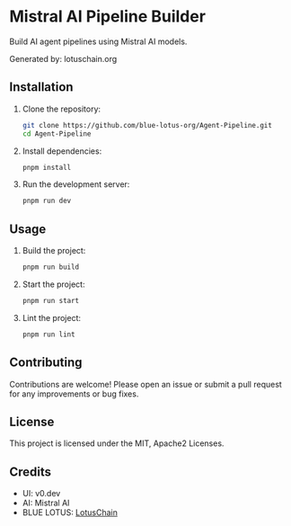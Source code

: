# Mistral AI Pipeline Builder

Build AI agent pipelines using Mistral AI models.

Generated by: lotuschain.org

## Installation

1. Clone the repository:
   ```bash
   git clone https://github.com/blue-lotus-org/Agent-Pipeline.git
   cd Agent-Pipeline
   ```

2. Install dependencies:
   ```bash
   pnpm install
   ```

3. Run the development server:
   ```bash
   pnpm run dev
   ```

## Usage

1. Build the project:
   ```bash
   pnpm run build
   ```

2. Start the project:
   ```bash
   pnpm run start
   ```

3. Lint the project:
   ```bash
   pnpm run lint
   ```

## Contributing

Contributions are welcome! Please open an issue or submit a pull request for any improvements or bug fixes.

## License

This project is licensed under the MIT, Apache2 Licenses.

## Credits
- UI: v0.dev
- AI: Mistral AI
- BLUE LOTUS: [LotusChain](https://lotuschain.org)
